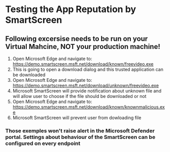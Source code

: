# Testing the App Reputation by SmartScreen

## Following excersise needs to be run on your Virtual Mahcine, NOT your production machine!


1. Open Microsoft Edge and navigate to: https://demo.smartscreen.msft.net/download/known/freevideo.exe
2. This is going to open a download dialog and this trusted application can be downloaded
3. Open Microsoft Edge and navigate to: https://demo.smartscreen.msft.net/download/unknown/freevideo.exe
3. Microsoft SmartScreen will provide notification about unknown file and will allow user to choose if the file should be downloaded or not
4. Open Microsoft Edge and navigate to: https://demo.smartscreen.msft.net/download/known/knownmalicious.exe
5. Microsoft SmartScreen will prevent user from dowloading file

### Those exemples won't raise alert in the Microsoft Defender portal. Settings about behaviour of the SmartScreen can be configured on every endpoint